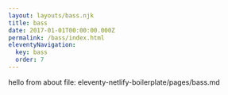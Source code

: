 ```yaml
---
layout: layouts/bass.njk
title: bass
date: 2017-01-01T00:00:00.000Z
permalink: /bass/index.html
eleventyNavigation:
  key: bass
  order: 7
---
```

hello from about file: eleventy-netlify-boilerplate/pages/bass.md
 

